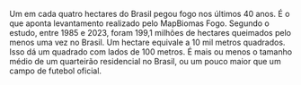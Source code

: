 Um em cada quatro hectares do Brasil pegou fogo nos últimos 40 anos. É o que aponta levantamento realizado pelo MapBiomas Fogo. Segundo o estudo, entre 1985 e 2023, foram 199,1 milhões de hectares queimados pelo menos uma vez no Brasil.
Um hectare equivale a 10 mil metros quadrados. Isso dá um quadrado com lados de 100 metros. É mais ou menos o tamanho médio de um quarteirão residencial no Brasil, ou um pouco maior que um campo de futebol oficial.
